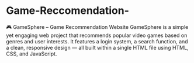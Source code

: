 # Game-Reccomendation-
🎮 GameSphere – Game Recommendation Website  GameSphere is a simple yet engaging web project that recommends popular video games based on genres and user interests. It features a login system, a search function, and a clean, responsive design — all built within a single HTML file using HTML, CSS, and JavaScript.
